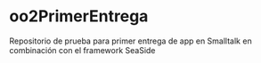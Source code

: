 # oo2PrimerEntrega
Repositorio de prueba para primer entrega de app en Smalltalk en combinación con el framework SeaSide
